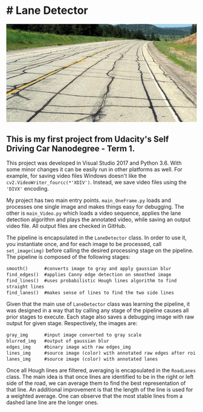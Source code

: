 # # Lane Detector
[image1]: tarsnake.jpg

![tarsnake][image1]

## This is my first project from Udacity's Self Driving Car Nanodegree - Term 1.

This project was developed in Visual Studio 2017 and Python 3.6. With some minor changes it can be easily run in other platforms as well. For example, for saving video files Windows doesn't like the ```cv2.VideoWriter_fourcc(*'XDIV')```. Instead, we save video files using the ```'DIVX'``` encoding.

My project has two main entry points. ```main_OneFrame.py``` loads and processes one single image and makes things easy for debugging. The other is ```main_Video.py``` which loads a video sequence, applies the lane detection algorithm and plays the annotated video, while saving an output video file. All output files are checked in GitHub.

The pipeline is encapsulated in the ```LaneDetector``` class. In order to use it, you instantiate once, and for each image to be processed, call ```set_image(img)``` before calling the desired processing stage on the pipeline. The pipeline is composed of the following stages:

```
smooth()      #converts image to gray and apply gaussian blur
find_edges()  #applies Canny edge detection on smoothed image
find_lines()  #uses probabilistic Hough lines algorithm to find straight lines
find_lanes()  #makes sense of lines to find the two side lines
```

Given that the main use of ```LaneDetector``` class was learning the pipeline, it was designed in a way that by calling any stage of the pipeline causes all prior stages to execute. Each stage also saves a debugging image with raw output for given stage. Respectively, the images are:

```
gray_img      #input image converted to gray scale
blurred_img   #output of gaussian blur
edges_img     #binary image with raw edges_img
lines_img     #source image (color) with annotated raw edges after roi
lanes_img     #source image (color) with annotated lanes
```

Once all Hough lines are filtered, averaging is encapsulated in the ```RoadLanes``` class. The main idea is that once lines are identified to be in the right or left side of the road, we can average them to find the best representation of that line. An additional improvement is that the length of the line is used for a weighted average. One can observe that the most stable lines from a dashed lane line are the longer ones.